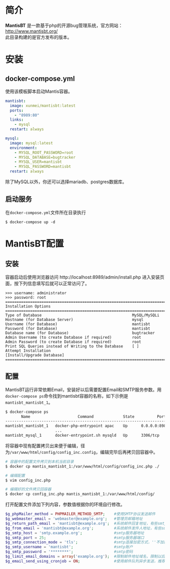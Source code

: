 
# 简介
**MantisBT** 是一款基于php的开源bug管理系统，官方网站：http://www.mantisbt.org/  
此目录构建的是官方发布的版本。

# 安装
## docker-compose.yml
使用该模板脚本启动Mantis容器。
```yml
mantisbt:
  image: xunmei/mantisbt:latest
  ports:
    - "8989:80"
  links:
    - mysql
  restart: always

mysql:
  image: mysql:latest
  environment:
    - MYSQL_ROOT_PASSWORD=root
    - MYSQL_DATABASE=bugtracker
    - MYSQL_USER=mantisbt
    - MYSQL_PASSWORD=mantisbt
  restart: always
```
除了MySQL以外，你还可以选择mariadb、postgres数据库。
## 启动服务
在`docker-compose.yml`文件所在目录执行
```
$ docker-compose up -d
```

# MantisBT配置
## 安装

容器启动后使用浏览器访问 http://localhost:8989/admin/install.php 进入安装页面，按下列信息填写后就可以正常访问了。
```
>>> username: administrator
>>> password: root
==================================================================================
Installation Options
==================================================================================
Type of Database                                        MySQL/MySQLi
Hostname (for Database Server)                          mysql
Username (for Database)                                 mantisbt
Password (for Database)                                 mantisbt
Database name (for Database)                            bugtracker
Admin Username (to create Database if required)         root
Admin Password (to create Database if required)         root
Print SQL Queries instead of Writing to the Database    [ ]
Attempt Installation                                    [Install/Upgrade Database]
==================================================================================
```
## 配置
MantisBT运行非常依赖Email，安装好以后需要配置Email和SMTP服务参数。用`docker-compose ps`命令找到mantisbt容器的名称，如下示例是`mantisbt_mantisbt_1`。
```sh
$ docker-compose ps
       Name                     Command             State          Ports        
--------------------------------------------------------------------------------
mantisbt_mantisbt_1   docker-php-entrypoint apac    Up      0.0.0.0:8989->80/tcp
                      ...                                                       
mantisbt_mysql_1      docker-entrypoint.sh mysqld   Up      3306/tcp            
```
将容器中现有配置拷贝出来便于编辑，径为`/var/www/html/config/config_inc.config`，编辑完毕后再拷贝回容器中。
```sh
# 容器中的配置文件拷贝到本机当前目录
$ docker cp mantis_mantisbt_1:/var/www/html/config/config_inc.php ./

# 编辑配置
$ vim config_inc.php

# 编辑好的文件拷贝回容器
$ docker cp config_inc.php mantis_mantisbt_1:/var/www/html/config/ 
```

打开配置文件添加下列内容，参数值根据你的环境自行修改。
```php
$g_phpMailer_method = PHPMAILER_METHOD_SMTP;    #使用SMTP协议发送邮件
$g_webmaster_email = 'webmaster@example.org';   #管理员邮箱地址
$g_return_path_email = 'mantisbt@example.org';  #系统邮件回复地址，有些smtp服务器要求与smtp账号邮箱一致。
$g_from_email = 'mantisbt@example.org';         #系统邮件发件人地址，有些smtp服务器要求与smtp账号邮箱一致。
$g_smtp_host = 'smtp.example.org';              #smtp服务器地址
$g_smtp_port = 25;                              #smtp服务器端口
$g_smtp_connection_mode = 'tls';                #smtp连接加密方式，''不加密，加密'ssl'或者'tls'，根据你的smtp服务器要求来设置
$g_smtp_username = 'mantisbt';                  #smtp账户
$g_smtp_password = '********';                  #smtp密码
$g_limit_email_domains = array('example.org');  #限制邮件地址域名，限制以后只能使用这些域名的邮箱注册账号
$g_email_send_using_cronjob = ON;               #使用邮件队列异步发送，推荐设置为ON。
```
